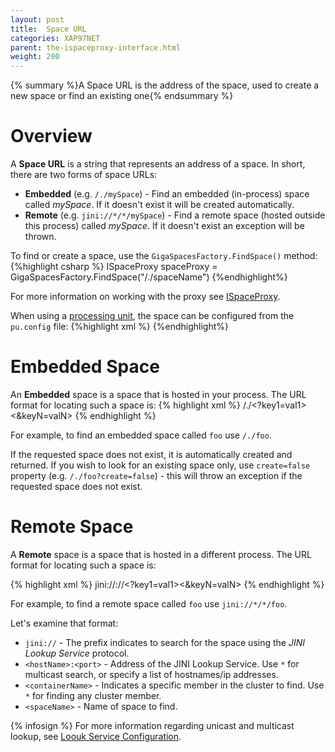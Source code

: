 ```yaml
---
layout: post
title:  Space URL
categories: XAP97NET
parent: the-ispaceproxy-interface.html
weight: 200
---
```


{% summary %}A Space URL is the address of the space, used to create a new space or find an existing one{% endsummary %}

# Overview

A **Space URL** is a string that represents an address of a space. In short, there are two forms of space URLs:

* **Embedded** (e.g. `/./mySpace`) - Find an embedded (in-process) space called *mySpace*. If it doesn't exist it will be created automatically. 
* **Remote** (e.g. `jini://*/*/mySpace`) - Find a remote space (hosted outside this process) called *mySpace*. If it doesn't exist an exception will be thrown.

To find or create a space, use the `GigaSpacesFactory.FindSpace()` method:
{%highlight csharp %}
ISpaceProxy spaceProxy = GigaSpacesFactory.FindSpace("/./spaceName")
{%endhighlight%}

For more information on working with the proxy see [ISpaceProxy](the-ispaceproxy-interface.html).

When using a [processing unit](basic-processing-unit-container.html), the space can be configured from the `pu.config` file:
{%highlight xml %}
<BasicContainer>
    <SpaceProxies>
        <add Name="MySpace" Url="/./mySpace"/>
    </SpaceProxies>
</BasicContainer>
{%endhighlight%}

# Embedded Space

An **Embedded** space is a space that is hosted in your process. The URL format for locating such a space is:
{% highlight xml %}
/./<spaceName><?key1=val1><&keyN=valN>
{% endhighlight %}

For example, to find an embedded space called `foo` use `/./foo`.

If the requested space does not exist, it is automatically created and returned. If you wish to look for an existing space only, use `create=false` property (e.g. `/./foo?create=false`) - this will throw an exception if the requested space does not exist.

# Remote Space

A **Remote** space is a space that is hosted in a different process. The URL format for locating such a space is:

{% highlight xml %}
jini://<hostName>:<port>/<containerName>/<spaceName><?key1=val1><&keyN=valN>
{% endhighlight %}

For example, to find a remote space called `foo` use `jini://*/*/foo`.

Let's examine that format:

* `jini://` - The prefix indicates to search for the space using the *JINI Lookup Service* protocol.
* `<hostName>:<port>` - Address of the JINI Lookup Service. Use `*` for multicast search, or specify a list of hostnames/ip addresses.   
* `<containerName>` - Indicates a specific member in the cluster to find. Use `*` for finding any cluster member.
* `<spaceName>` - Name of space to find.

{% infosign %} For more information regarding unicast and multicast lookup, see [Loouk Service Configuration](./lookup-service-configuration.html).